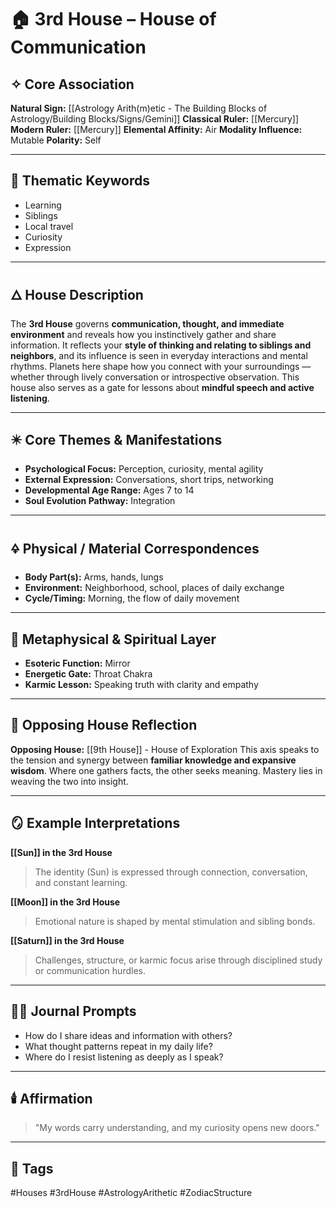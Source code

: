 # 🏠 3rd House – House of Communication

## ✧ Core Association

**Natural Sign:** [[Astrology Arith(m)etic - The Building Blocks of Astrology/Building Blocks/Signs/Gemini]]
**Classical Ruler:** [[Mercury]]
**Modern Ruler:** [[Mercury]]
**Elemental Affinity:** Air
**Modality Influence:** Mutable
**Polarity:** Self

---

## 🧭 Thematic Keywords

- Learning
- Siblings
- Local travel
- Curiosity
- Expression

---

## 🜂 House Description

The **3rd House** governs **communication, thought, and immediate environment** and reveals how you instinctively gather and share information.
It reflects your **style of thinking and relating to siblings and neighbors**, and its influence is seen in everyday interactions and mental rhythms.
Planets here shape how you connect with your surroundings — whether through lively conversation or introspective observation.
This house also serves as a gate for lessons about **mindful speech and active listening**.

---

## ✴️ Core Themes & Manifestations

- **Psychological Focus:** Perception, curiosity, mental agility
- **External Expression:** Conversations, short trips, networking
- **Developmental Age Range:** Ages 7 to 14
- **Soul Evolution Pathway:** Integration

---

## 🜍 Physical / Material Correspondences

- **Body Part(s):** Arms, hands, lungs
- **Environment:** Neighborhood, school, places of daily exchange
- **Cycle/Timing:** Morning, the flow of daily movement

---

## 💠 Metaphysical & Spiritual Layer

- **Esoteric Function:** Mirror
- **Energetic Gate:** Throat Chakra
- **Karmic Lesson:** Speaking truth with clarity and empathy

---

## 🔁 Opposing House Reflection

**Opposing House:** [[9th House]] - House of Exploration
This axis speaks to the tension and synergy between **familiar knowledge and expansive wisdom**.
Where one gathers facts, the other seeks meaning. Mastery lies in weaving the two into insight.

---

## 🪞 Example Interpretations

**[[Sun]] in the 3rd House**
> The identity (Sun) is expressed through connection, conversation, and constant learning.

**[[Moon]] in the 3rd House**
> Emotional nature is shaped by mental stimulation and sibling bonds.

**[[Saturn]] in the 3rd House**
> Challenges, structure, or karmic focus arise through disciplined study or communication hurdles.

---

## ✍🏼 Journal Prompts

- How do I share ideas and information with others?
- What thought patterns repeat in my daily life?
- Where do I resist listening as deeply as I speak?

---

## 🕯️ Affirmation

> "My words carry understanding, and my curiosity opens new doors."

---

## 🔖 Tags
#Houses #3rdHouse #AstrologyArithetic #ZodiacStructure
